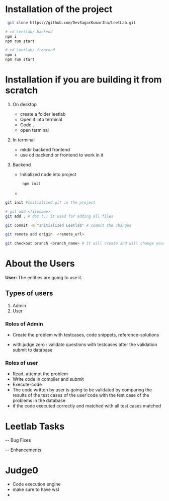 # Installation of the project
``` bash
 git clone https://github.com/DevSagarKumarJha/LeetLab.git

# cd Leetlab/ backend
npm i
npm run start

# cd Leetlab/ frontend
npm i
npm run start
```


# Installation if you are building it from scratch
1. On desktop
   - create a folder leetlab
   - Open it into terminal
   - Code . <!-- To open your folder in VS code -->
   - open terminal

2. In terminal
   - mkdir backend frontend
   - use cd backend or frontend to work in it 

3. Backend
   - Initialized node into project
       ``` bash
        npm init
        ```
   - 
``` bash
git init #Initialized git in the project

# git add <filename>
git add . # dot (.) it used for adding all files

git commit -m "Initialized Leetlab" # commit the changes 

git remote add origin  <remote_url>

git checkout branch <branch_name> # It will create and will change your branch name
```

# About the Users
**User:** The entities are going to use it.

## Types of users
1. Admin
2. User

### Roles of Admin
- Create the problem with testcases, code snippets, reference-solutions

- with judge zero : validate questions with testcases after the validation submit to database

### Roles of user
- Read, attempt the problem 
- Write code in compiler and submit
- Execute-code
- The code written by user is going to be validated by comparing the results of the test cases of the user'code with the test case of the problems in the database 
- if the code executed correctly and matched with all test cases matched 




# Leetlab Tasks

-- Bug Fixes

-- Enhancements

# Judge0

- Code execution engine
- make sure to have wsl
-
